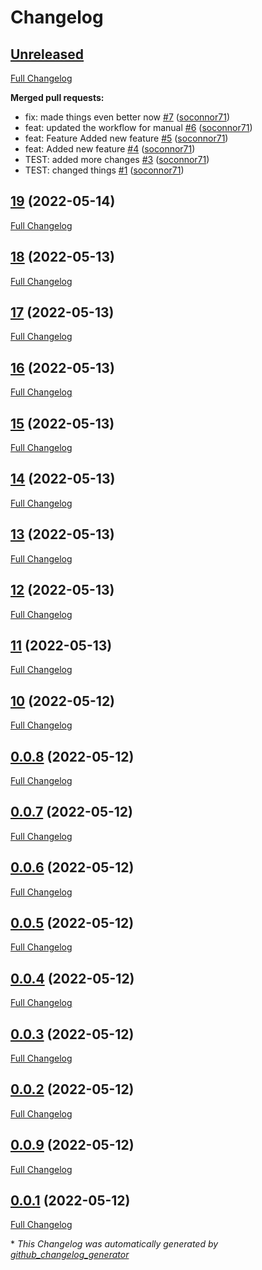 # Changelog

## [Unreleased](https://github.com/soconnor71/testRepo/tree/HEAD)

[Full Changelog](https://github.com/soconnor71/testRepo/compare/19...HEAD)

**Merged pull requests:**

- fix: made things even better now [\#7](https://github.com/soconnor71/testRepo/pull/7) ([soconnor71](https://github.com/soconnor71))
- feat: updated the workflow for manual [\#6](https://github.com/soconnor71/testRepo/pull/6) ([soconnor71](https://github.com/soconnor71))
- feat: Feature Added new feature [\#5](https://github.com/soconnor71/testRepo/pull/5) ([soconnor71](https://github.com/soconnor71))
- feat: Added new feature [\#4](https://github.com/soconnor71/testRepo/pull/4) ([soconnor71](https://github.com/soconnor71))
- TEST: added more changes [\#3](https://github.com/soconnor71/testRepo/pull/3) ([soconnor71](https://github.com/soconnor71))
- TEST: changed things [\#1](https://github.com/soconnor71/testRepo/pull/1) ([soconnor71](https://github.com/soconnor71))

## [19](https://github.com/soconnor71/testRepo/tree/19) (2022-05-14)

[Full Changelog](https://github.com/soconnor71/testRepo/compare/18...19)

## [18](https://github.com/soconnor71/testRepo/tree/18) (2022-05-13)

[Full Changelog](https://github.com/soconnor71/testRepo/compare/17...18)

## [17](https://github.com/soconnor71/testRepo/tree/17) (2022-05-13)

[Full Changelog](https://github.com/soconnor71/testRepo/compare/16...17)

## [16](https://github.com/soconnor71/testRepo/tree/16) (2022-05-13)

[Full Changelog](https://github.com/soconnor71/testRepo/compare/15...16)

## [15](https://github.com/soconnor71/testRepo/tree/15) (2022-05-13)

[Full Changelog](https://github.com/soconnor71/testRepo/compare/14...15)

## [14](https://github.com/soconnor71/testRepo/tree/14) (2022-05-13)

[Full Changelog](https://github.com/soconnor71/testRepo/compare/13...14)

## [13](https://github.com/soconnor71/testRepo/tree/13) (2022-05-13)

[Full Changelog](https://github.com/soconnor71/testRepo/compare/12...13)

## [12](https://github.com/soconnor71/testRepo/tree/12) (2022-05-13)

[Full Changelog](https://github.com/soconnor71/testRepo/compare/11...12)

## [11](https://github.com/soconnor71/testRepo/tree/11) (2022-05-13)

[Full Changelog](https://github.com/soconnor71/testRepo/compare/10...11)

## [10](https://github.com/soconnor71/testRepo/tree/10) (2022-05-12)

[Full Changelog](https://github.com/soconnor71/testRepo/compare/0.0.8...10)

## [0.0.8](https://github.com/soconnor71/testRepo/tree/0.0.8) (2022-05-12)

[Full Changelog](https://github.com/soconnor71/testRepo/compare/0.0.7...0.0.8)

## [0.0.7](https://github.com/soconnor71/testRepo/tree/0.0.7) (2022-05-12)

[Full Changelog](https://github.com/soconnor71/testRepo/compare/0.0.6...0.0.7)

## [0.0.6](https://github.com/soconnor71/testRepo/tree/0.0.6) (2022-05-12)

[Full Changelog](https://github.com/soconnor71/testRepo/compare/0.0.5...0.0.6)

## [0.0.5](https://github.com/soconnor71/testRepo/tree/0.0.5) (2022-05-12)

[Full Changelog](https://github.com/soconnor71/testRepo/compare/0.0.4...0.0.5)

## [0.0.4](https://github.com/soconnor71/testRepo/tree/0.0.4) (2022-05-12)

[Full Changelog](https://github.com/soconnor71/testRepo/compare/0.0.3...0.0.4)

## [0.0.3](https://github.com/soconnor71/testRepo/tree/0.0.3) (2022-05-12)

[Full Changelog](https://github.com/soconnor71/testRepo/compare/0.0.2...0.0.3)

## [0.0.2](https://github.com/soconnor71/testRepo/tree/0.0.2) (2022-05-12)

[Full Changelog](https://github.com/soconnor71/testRepo/compare/0.0.9...0.0.2)

## [0.0.9](https://github.com/soconnor71/testRepo/tree/0.0.9) (2022-05-12)

[Full Changelog](https://github.com/soconnor71/testRepo/compare/0.0.1...0.0.9)

## [0.0.1](https://github.com/soconnor71/testRepo/tree/0.0.1) (2022-05-12)

[Full Changelog](https://github.com/soconnor71/testRepo/compare/d47f707c2f0ff6cf71baaf4cdc315bcd524da5b7...0.0.1)



\* *This Changelog was automatically generated by [github_changelog_generator](https://github.com/github-changelog-generator/github-changelog-generator)*
